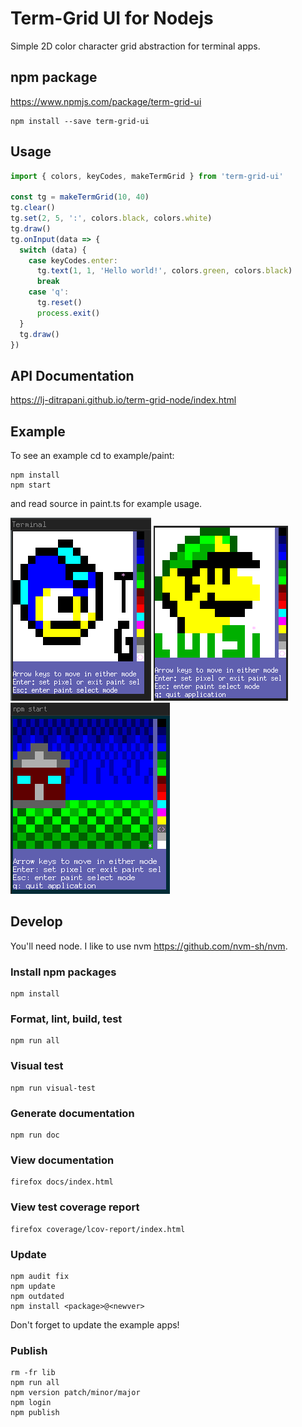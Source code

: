 Term-Grid UI for Nodejs
=======================

Simple 2D color character grid abstraction for terminal apps.


npm package
-----------

<https://www.npmjs.com/package/term-grid-ui>

    npm install --save term-grid-ui


Usage
-----

```typescript
import { colors, keyCodes, makeTermGrid } from 'term-grid-ui'

const tg = makeTermGrid(10, 40)
tg.clear()
tg.set(2, 5, ':', colors.black, colors.white)
tg.draw()
tg.onInput(data => {
  switch (data) {
    case keyCodes.enter:
      tg.text(1, 1, 'Hello world!', colors.green, colors.black)
      break
    case 'q':
      tg.reset()
      process.exit()
  }
  tg.draw()
})
```


API Documentation
-----------------

<https://lj-ditrapani.github.io/term-grid-node/index.html>


Example
-------

To see an example cd to example/paint:

    npm install
    npm start

and read source in paint.ts for example usage.

![Paint Example App](megaman-paint.png)
![Paint Example App](luigi-paint.png)
![Paint Example App](house-paint.png)


Develop
-------

You'll need node.  I like to use nvm <https://github.com/nvm-sh/nvm>.


### Install npm packages ###

    npm install


### Format, lint, build, test ###

    npm run all


### Visual test ###

    npm run visual-test


### Generate documentation ###

    npm run doc


### View documentation ###

    firefox docs/index.html


### View test coverage report ###

    firefox coverage/lcov-report/index.html


### Update ###

    npm audit fix
    npm update
    npm outdated
    npm install <package>@<newver>

Don't forget to update the example apps!


### Publish ###

    rm -fr lib
    npm run all
    npm version patch/minor/major
    npm login
    npm publish
